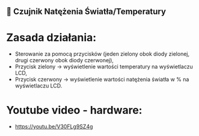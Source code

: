 ## 📌 Czujnik Natężenia Światła/Temperatury
# Zasada działania:
- Sterowanie za pomocą przycisków (jeden zielony obok diody zielonej, drugi czerwony obok diody czerwonej),
- Przycisk zielony -> wyświetlenie wartości temperatury na wyświetlaczu LCD,
- Przycisk czerwony -> wyświetlenie wartości natężenia światła w % na wyświetlaczu LCD.
# Youtube video - hardware:
- https://youtu.be/V30FLg9SZ4g
